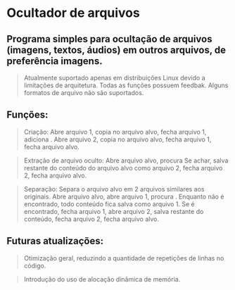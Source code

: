 # Ocultador de arquivos

## Programa simples para ocultação de arquivos (imagens, textos, áudios) em outros arquivos, de preferência imagens.

> Atualmente suportado apenas em distribuições Linux devido a limitações de arquitetura.
> Todas as funções possuem feedbak.
> Alguns formatos de arquivo não são suportados.

## Funções:

  > Criação:
  Abre arquivo 1, copia no arquivo alvo,  fecha arquivo 1, adiciona <SEPARADOR> .
  Abre arquivo 2, copia no arquivo alvo, fecha arquivo 1, fecha arquivo alvo.
  
  > Extração de arquivo oculto:
  Abre arquivo alvo, procura <SEPARADOR>
  Se achar, salva restante do conteúdo do arquivo alvo como arquivo 2, fecha arquivo 2, fecha arquivo alvo.
     
  > Separação:
  Separa o arquivo alvo em 2 arquivos similares aos originais.
  Abre arquivo alvo, abre arquivo 1, procura <SEPARADOR>.
  Enquanto <SEPARADOR> não é encontrado, todo conteúdo fica salva como arquivo 1.
  Se <SEPARADOR> é encontrado, fecha arquivo 1, abre arquivo 2, salva restante do conteúdo, fecha arquivo 2, fecha arquivo alvo.


## Futuras atualizações:
>Otimização geral, reduzindo a quantidade de repetições de linhas no código.
  
>Introdução do uso de alocação dinâmica de memória.
